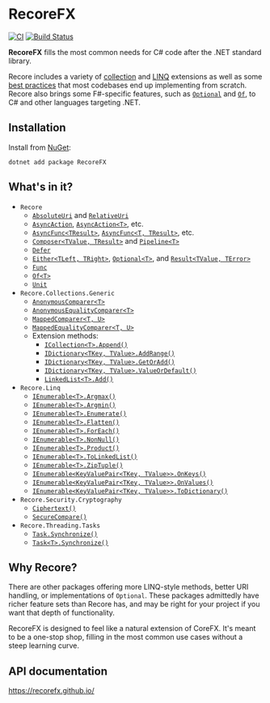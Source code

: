# RecoreFX

[![CI](https://github.com/brcrista/RecoreFX/workflows/CI/badge.svg)](https://github.com/recorefx/RecoreFX/actions?query=workflow%3ACI)
[![Build Status](https://dev.azure.com/briancristante/RecoreFX/_apis/build/status/RecoreFX?branchName=master)](https://dev.azure.com/briancristante/RecoreFX/_build/latest?definitionId=11&branchName=master)

**RecoreFX** fills the most common needs for C# code after the .NET standard library.

Recore includes a variety of [collection](src/Recore.Collections.Generic) and [LINQ](src/Recore.Linq) extensions as well as some [best practices](src/Recore.Security.Cryptography/SecureCompare.cs) that most codebases end up implementing from scratch.
Recore also brings some F#-specific features, such as [`Optional`](src/Recore/Optional.cs) and [`Of`](src/Recore/Of.cs), to C# and other languages targeting .NET.

## Installation

Install from [NuGet](https://www.nuget.org/packages/RecoreFX/):

```
dotnet add package RecoreFX
```

## What's in it?

* `Recore`
    - [`AbsoluteUri`]() and [`RelativeUri`]()
    - [`AsyncAction`](), [`AsyncAction<T>`](), etc.
    - [`AsyncFunc<TResult>`](), [`AsyncFunc<T, TResult>`](), etc.
    - [`Composer<TValue, TResult>`]() and [`Pipeline<T>`]()
    - [`Defer`]()
    - [`Either<TLeft, TRight>`](), [`Optional<T>`](), and [`Result<TValue, TError>`]()
    - [`Func`]()
    - [`Of<T>`]()
    - [`Unit`]()
* `Recore.Collections.Generic`
    - [`AnonymousComparer<T>`]()
    - [`AnonymousEqualityComparer<T>`]()
    - [`MappedComparer<T, U>`]()
    - [`MappedEqualityComparer<T, U>`]()
    - Extension methods:
        - [`ICollection<T>.Append()`]()
        - [`IDictionary<TKey, TValue>.AddRange()`]()
        - [`IDictionary<TKey, TValue>.GetOrAdd()`]()
        - [`IDictionary<TKey, TValue>.ValueOrDefault()`]()
        - [`LinkedList<T>.Add()`]()
* `Recore.Linq`
    - [`IEnumerable<T>.Argmax()`]()
    - [`IEnumerable<T>.Argmin()`]()
    - [`IEnumerable<T>.Enumerate()`]()
    - [`IEnumerable<T>.Flatten()`]()
    - [`IEnumerable<T>.ForEach()`]()
    - [`IEnumerable<T>.NonNull()`]()
    - [`IEnumerable<T>.Product()`]()
    - [`IEnumerable<T>.ToLinkedList()`]()
    - [`IEnumerable<T>.ZipTuple()`]()
    - [`IEnumerable<KeyValuePair<TKey, TValue>>.OnKeys()`]()
    - [`IEnumerable<KeyValuePair<TKey, TValue>>.OnValues()`]()
    - [`IEnumerable<KeyValuePair<TKey, TValue>>.ToDictionary()`]()
* `Recore.Security.Cryptography`
    - [`Ciphertext()`]()
    - [`SecureCompare()`]()
* `Recore.Threading.Tasks`
    - [`Task.Synchronize()`]()
    - [`Task<T>.Synchronize()`]()


## Why Recore?

There are other packages offering more LINQ-style methods, better URI handling, or implementations of `Optional`.
These packages admittedly have richer feature sets than Recore has, and may be right for your project if you want that depth of functionality.

RecoreFX is designed to feel like a natural extension of CoreFX.
It's meant to be a one-stop shop, filling in the most common use cases without a steep learning curve.

## API documentation

<https://recorefx.github.io/>
